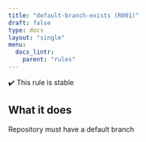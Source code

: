 ```yaml
---
title: "default-branch-exists (R001)"
draft: false
type: docs
layout: "single"
menu:
  docs_lintr:
    parent: "rules"
---
```


✔️ This rule is stable

## What it does

Repository must have a default branch
